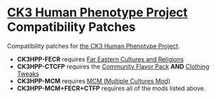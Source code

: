 # [CK3 Human Phenotype Project](https://github.com/Metalhead33/CK3-Human-Phenotype-Project) Compatibility Patches

Compatibility patches for [the CK3 Human Phenotype Project](https://github.com/Metalhead33/CK3-Human-Phenotype-Project).

* **CK3HPP-FECR** requires [Far Eastern Cultures and Religions](https://git.sonck.fm/metalhead/paradox-mods/far-eastern-cultures-ck3)
* **CK3HPP-CTCFP** requires the [Community Flavor Pack](https://steamcommunity.com/sharedfiles/filedetails/?id=2220098919) **AND** [Clothing Tweaks](https://steamcommunity.com/sharedfiles/filedetails/?id=2227975248&searchtext=Clothing+tweaks)
* **CK3HPP-MCM** requires [MCM (Multiple Cultures Mod)](https://steamcommunity.com/sharedfiles/filedetails/?id=2259484519&searchtext=mcm)
* **CK3HPP-MCM+FECR+CTFP** requires all of the mods listed above.
